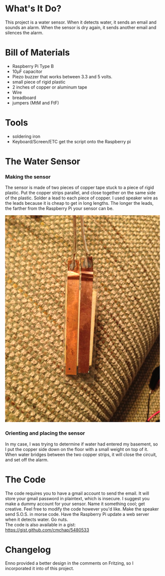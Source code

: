 What's It Do? 
============= 
This project is a water sensor. When it detects water, it sends an email and sounds an alarm. When the sensor is dry again, it sends another email and silences the alarm. 

Bill of Materials 
================= 
- Raspberry Pi Type B 
- 10μF capacitor 
- Piezo buzzer that works between 3.3 and 5 volts. 
- small piece of rigid plastic 
- 2 inches of copper or aluminum tape 
- Wire 
- breadboard 
- jumpers (MtM and FtF) 

Tools 
===== 
- soldering iron 
- Keyboard/Screen/ETC get the script onto the Raspberry pi 

The Water Sensor 
================= 

### Making the sensor 
The sensor is made of two pieces of copper tape stuck to a piece of rigid plastic. Put the copper strips parallel, and close together on the same side of the plastic. Solder a lead to each piece of copper. I used speaker wire as the leads because it is cheap to get in long lengths. The longer the leads, the farther from the Raspberry Pi your sensor can be. 

![Image of the assembled water sensor](water_sensor_image.jpg)

### Orienting and placing the sensor 
In my case, I was trying to determine if water had entered my basement, so I put the copper side down on the floor with a small weight on top of it. When water bridges between the two copper strips, it will close the circuit, and set off the alarm. 

The Code 
========
The code requires you to have a gmail account to send the email. It will store your gmail password in plaintext, which is insecure. I suggest you make a dummy account for your sensor. Name it something cool; get creative. Feel free to modify the code however you'd like. Make the speaker send S.O.S. in morse code. Have the Raspberry Pi update a web server when it detects water. Go nuts.  
The code is also available in a gist: https://gist.github.com/cmchap/5480533

Changelog 
============= 
Enno provided a better design in the comments on Fritzing, so I incorporated it into of this project. 
